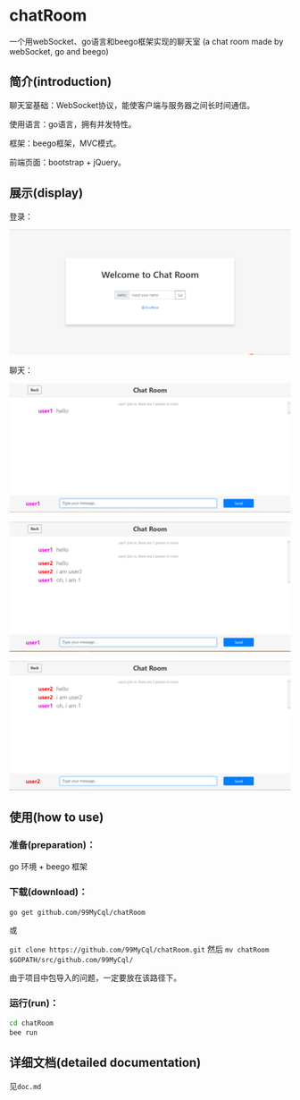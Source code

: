# chatRoom

一个用webSocket、go语言和beego框架实现的聊天室 (a chat room made by webSocket, go and beego)

## 简介(introduction)

聊天室基础：WebSocket协议，能使客户端与服务器之间长时间通信。

使用语言：go语言，拥有并发特性。

框架：beego框架，MVC模式。

前端页面：bootstrap + jQuery。

## 展示(display)

登录：

![欢迎界面](static/img/welcome.png)

聊天：

![聊天室1](static/img/chatRoom1.png)

![聊天室2](static/img/chatRoom2.png)

![聊天室3](static/img/chatRoom3.png)

## 使用(how to use)

### 准备(preparation)：

go 环境 + beego 框架

### 下载(download)：

`go get github.com/99MyCql/chatRoom`

或

`git clone https://github.com/99MyCql/chatRoom.git` 然后 `mv chatRoom $GOPATH/src/github.com/99MyCql/`

由于项目中包导入的问题，一定要放在该路径下。

### 运行(run)：

```bash
cd chatRoom
bee run
```

## 详细文档(detailed documentation)

见`doc.md`